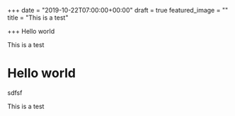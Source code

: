 +++
date = "2019-10-22T07:00:00+00:00"
draft = true
featured_image = ""
title = "This is a test"

+++
Hello world

This is a test

# Hello world

sdfsf

This is a test